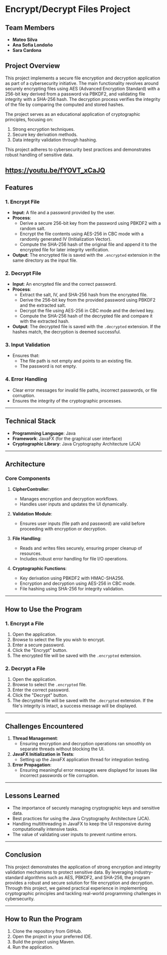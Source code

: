 # **Encrypt/Decrypt Files Project**

## **Team Members**
- **Mateo Silva**
- **Ana Sofia Londoño**
- **Sara Cardona**

## **Project Overview**
This project implements a secure file encryption and decryption application as part of a cybersecurity initiative. The main functionality revolves around securely encrypting files using AES (Advanced Encryption Standard) with a 256-bit key derived from a password via PBKDF2, and validating file integrity with a SHA-256 hash. The decryption process verifies the integrity of the file by comparing the computed and stored hashes.

The project serves as an educational application of cryptographic principles, focusing on:
1. Strong encryption techniques.
2. Secure key derivation methods.
3. Data integrity validation through hashing.

This project adheres to cybersecurity best practices and demonstrates robust handling of sensitive data.

https://youtu.be/fYOVT_xCaJQ
---

## **Features**

### **1. Encrypt File**
- **Input**: A file and a password provided by the user.
- **Process**:
  - Derive a secure 256-bit key from the password using PBKDF2 with a random salt.
  - Encrypt the file contents using AES-256 in CBC mode with a randomly generated IV (Initialization Vector).
  - Compute the SHA-256 hash of the original file and append it to the encrypted file for later integrity verification.
- **Output**: The encrypted file is saved with the `.encrypted` extension in the same directory as the input file.

### **2. Decrypt File**
- **Input**: An encrypted file and the correct password.
- **Process**:
  - Extract the salt, IV, and SHA-256 hash from the encrypted file.
  - Derive the 256-bit key from the provided password using PBKDF2 and the extracted salt.
  - Decrypt the file using AES-256 in CBC mode and the derived key.
  - Compute the SHA-256 hash of the decrypted file and compare it with the extracted hash.
- **Output**: The decrypted file is saved with the `.decrypted` extension. If the hashes match, the decryption is deemed successful.

### **3. Input Validation**
- Ensures that:
  - The file path is not empty and points to an existing file.
  - The password is not empty.

### **4. Error Handling**
- Clear error messages for invalid file paths, incorrect passwords, or file corruption.
- Ensures the integrity of the cryptographic processes.

---

## **Technical Stack**
- **Programming Language**: Java
- **Framework**: JavaFX (for the graphical user interface)
- **Cryptographic Library**: Java Cryptography Architecture (JCA)

---

## **Architecture**

### **Core Components**
1. **CipherController**:
   - Manages encryption and decryption workflows.
   - Handles user inputs and updates the UI dynamically.

2. **Validation Module**:
   - Ensures user inputs (file path and password) are valid before proceeding with encryption or decryption.

3. **File Handling**:
   - Reads and writes files securely, ensuring proper cleanup of resources.
   - Includes robust error handling for file I/O operations.

4. **Cryptographic Functions**:
   - Key derivation using PBKDF2 with HMAC-SHA256.
   - Encryption and decryption using AES-256 in CBC mode.
   - File hashing using SHA-256 for integrity validation.

---

## **How to Use the Program**

### **1. Encrypt a File**
1. Open the application.
2. Browse to select the file you wish to encrypt.
3. Enter a secure password.
4. Click the "Encrypt" button.
5. The encrypted file will be saved with the `.encrypted` extension.

### **2. Decrypt a File**
1. Open the application.
2. Browse to select the `.encrypted` file.
3. Enter the correct password.
4. Click the "Decrypt" button.
5. The decrypted file will be saved with the `.decrypted` extension. If the file's integrity is intact, a success message will be displayed.

---

## **Challenges Encountered**
1. **Thread Management**:
   - Ensuring encryption and decryption operations ran smoothly on separate threads without blocking the UI.
2. **JavaFX Initialization in Tests**:
   - Setting up the JavaFX application thread for integration testing.
3. **Error Propagation**:
   - Ensuring meaningful error messages were displayed for issues like incorrect passwords or file corruption.

---

## **Lessons Learned**
- The importance of securely managing cryptographic keys and sensitive data.
- Best practices for using the Java Cryptography Architecture (JCA).
- Handling multithreading in JavaFX to keep the UI responsive during computationally intensive tasks.
- The value of validating user inputs to prevent runtime errors.

---

## **Conclusion**
This project demonstrates the application of strong encryption and integrity validation mechanisms to protect sensitive data. By leveraging industry-standard algorithms such as AES, PBKDF2, and SHA-256, the program provides a robust and secure solution for file encryption and decryption. Through this project, we gained practical experience in implementing cryptographic principles and tackling real-world programming challenges in cybersecurity.

---

## **How to Run the Program**
1. Clone the repository from GitHub.
2. Open the project in your preferred IDE.
3. Build the project using Maven.
4. Run the application.



